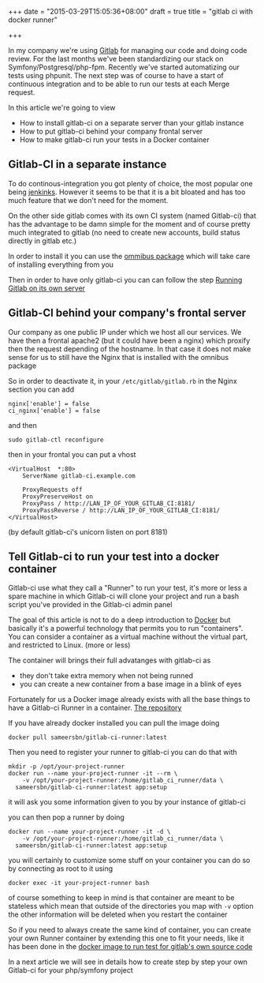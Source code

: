 +++
date = "2015-03-29T15:05:36+08:00"
draft = true
title = "gitlab ci with docker runner"

+++

In my company we're using [Gitlab](https://gitlab.com) for managing our code
and doing code review. For the last months we've been standardizing our stack
on Symfony/Postgresql/php-fpm. Recently we've started automatizing our tests
using phpunit. The next step was of course to have a start of continuous 
integration and to be able to run our tests at each Merge request.

In this article we're going to view

  * How to install gitlab-ci on a separate server than your gitlab instance
  * How to put gitlab-ci behind your company frontal server
  * How to make gitlab-ci run your tests in a Docker container

## Gitlab-CI in a separate instance

To do continous-integration you got plenty of choice, the most popular one being
[jenkinks](http://jenkins-ci.org). However it seems to be that it is a bit bloated
and has too much feature that we don't need for the moment.

On the other side gitlab comes with its own CI system (named Gitlab-ci) that has
the advantage to be damn simple for the moment and of course pretty much integrated
to gitlab (no need to create new accounts, build status directly in gitlab etc.)

In order to install it you can use the [ommibus package](https://about.gitlab.com/downloads/)
which will take care of installing everything from you

Then in order to have only gitlab-ci you can can follow the step [Running Gitlab on its own server](https://gitlab.com/gitlab-org/omnibus-gitlab/blob/master/doc/gitlab-ci/README.md)

## Gitlab-CI behind your company's frontal server

Our company as one public IP under which we host all our services.
We have then a frontal apache2 (but it could have been a nginx) which proxify
then the request depending of the hostname. In that case it does not make
sense for us to still have the Nginx that is installed with the omnibus package

So in order to deactivate it, in your `/etc/gitlab/gitlab.rb` in the Nginx section
you can add 

```
nginx['enable'] = false
ci_nginx['enable'] = false
```

and then 

```
sudo gitlab-ctl reconfigure 
```

then in your frontal you can put a vhost

```
<VirtualHost  *:80>
    ServerName gitlab-ci.example.com

    ProxyRequests off
    ProxyPreserveHost on
    ProxyPass / http://LAN_IP_OF_YOUR_GITLAB_CI:8181/
    ProxyPassReverse / http://LAN_IP_OF_YOUR_GITLAB_CI:8181/
</VirtualHost>
```
(by default gitlab-ci's unicorn listen on port 8181)

## Tell Gitlab-ci to run your test into a docker container

Gitlab-ci use what they call a "Runner" to run your test, it's more
or less a spare machine in which Gitlab-ci will clone your project 
and run a bash script you've provided in the Gitlab-ci admin panel

The goal of this article is not to do a deep introduction to [Docker](https://www.docker.com/)
but basically it's a powerful technology that permits you to run "containers".
You can consider a container as a virtual machine without the virtual part, and restricted
to Linux. (more or less)

The container will brings their full advatanges with gitlab-ci as

  * they don't take extra memory when not being runned
  * you can create a new container from a base image in a blink of eyes

Fortunately for us a Docker image already exists with all the base 
things to have a Gitlab-ci Runner in a container. [The repository](https://github.com/sameersbn/docker-gitlab-ci-runner)

If you have already docker installed you can pull the image doing 

```
docker pull sameersbn/gitlab-ci-runner:latest
```

Then you need to register your runner to gitlab-ci you can do that with

```
mkdir -p /opt/your-project-runner
docker run --name your-project-runner -it --rm \
    -v /opt/your-project-runner:/home/gitlab_ci_runner/data \
  sameersbn/gitlab-ci-runner:latest app:setup
```

it will ask you some information given to you by your instance of gitlab-ci

you can then pop a runner by doing 

```
docker run --name your-project-runner -it -d \
    -v /opt/your-project-runner:/home/gitlab_ci_runner/data \
  sameersbn/gitlab-ci-runner:latest app:setup
```

you will certainly to customize some stuff on your container
you can do so by connecting as root to it using 

```
docker exec -it your-project-runner bash
```

of course something to keep in mind is that container are meant to be stateless
which mean that outside of the directories you map with `-v` option
the other information will be deleted when you restart the container

So if you need to always create the same kind of container, you can create
your own Runner container by extending this one to fit your needs, like
it has been done in the [docker image to run test for gitlab's own source code](https://github.com/sameersbn/docker-runner-gitlab)

In a next article we will see in details how to create step by step your own
Gitlab-ci for your php/symfony project
